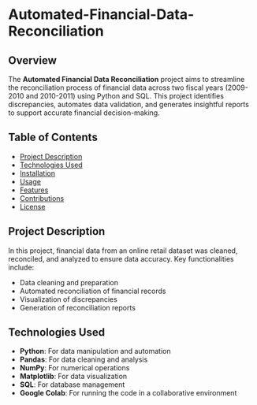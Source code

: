 # Automated-Financial-Data-Reconciliation


## Overview
The **Automated Financial Data Reconciliation** project aims to streamline the reconciliation process of financial data across two fiscal years (2009-2010 and 2010-2011) using Python and SQL. This project identifies discrepancies, automates data validation, and generates insightful reports to support accurate financial decision-making.

## Table of Contents
- [Project Description](#project-description)
- [Technologies Used](#technologies-used)
- [Installation](#installation)
- [Usage](#usage)
- [Features](#features)
- [Contributions](#contributions)
- [License](#license)

## Project Description
In this project, financial data from an online retail dataset was cleaned, reconciled, and analyzed to ensure data accuracy. Key functionalities include:
- Data cleaning and preparation
- Automated reconciliation of financial records
- Visualization of discrepancies
- Generation of reconciliation reports

## Technologies Used
- **Python**: For data manipulation and automation
- **Pandas**: For data cleaning and analysis
- **NumPy**: For numerical operations
- **Matplotlib**: For data visualization
- **SQL**: For database management
- **Google Colab**: For running the code in a collaborative environment
